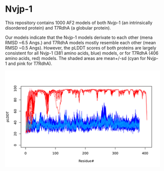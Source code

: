 # Nvjp-1
This repository contains 1000 AF2 models of both Nvjp-1 (an intrinsically disordered protein) and T7RdhA (a globular protein).

Our models indicate that the Nvjp-1 models derivate to each other (mena RMSD ~6.5 Angs.) and T7RdhA models mostly resemble each other (mean RMSD ~0.5 Angs).
However, the pLDDT scores of both proteins are largely consistent for all Nvjp-1 (381 amino acids, blue) models, or for T7RdhA (406 amino acids, red) models. The shaded areas are mean+/-sd (cyan for Nvjp-1 and pink for T7RdhA). 

![The pLDDT Profiles of T7RdhA (red) and Nvjp-1 (blue)](https://github.com/haoboguo/Nvjp-1/blob/main/t7rdha-nvjp1.plddt.all.png)
